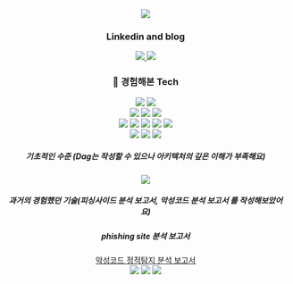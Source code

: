 <div align="center">
  <img src="https://capsule-render.vercel.app/api?type=waving&color=auto&height=300&section=header&text=I'm%20SKY&fontSize=90" />
</div>

<div align="center">
  <h3> Linkedin and blog </h3>
  <a href="https://www.linkedin.com/in/%ED%95%98%EB%8A%98-%EC%9E%84-36992318b/">
      <img src="https://img.shields.io/badge/LinkedIn-0077B5?style=for-the-badge&logo=linkedin&logoColor=white">
  </a>
  <a href="https://sky-develop.tistory.com/">
      <img src="https://img.shields.io/badge/Tistory-000000?style=for-the-badge&logo=Tistory&logoColor=white">
  </a>
</div>

<div align="center">
  <h3> 📕 경험해본 Tech</h3>
  <img src="https://img.shields.io/badge/python-3776AB?style=for-the-badge&logo=python&logoColor=yellow"/>
  <img src="https://img.shields.io/badge/rust-DC322F?style=for-the-badge&logo=rust&logoColor=black"/>
  </br>
  <img src="https://img.shields.io/badge/Selenium-43B02A?style=for-the-badge&logo=Selenium&logoColor=green"/>
  <img src="https://img.shields.io/badge/beautifulSoup-E25A1C?style=for-the-badge&logo=beautifulSoup&logoColor=white"/>
  <img src="https://img.shields.io/badge/apache fastapi-009688?style=for-the-badge&logo=FastAPI&logoColor=white"/>
  </br>
  <img src="https://img.shields.io/badge/Mysql-4479A1?style=for-the-badge&logo=Mysql&logoColor=white"/> 
  <img src="https://img.shields.io/badge/MongoDB-47A248?style=for-the-badge&logo=MongoDB&logoColor=white"/>
  <img src="https://img.shields.io/badge/Redis-DC382D?style=for-the-badge&logo=redis&logoColor=white"/>
  <img src="https://img.shields.io/badge/s3-569A31?style=for-the-badge&logo=Amazon s3&logoColor=white"/>
  <img src="https://img.shields.io/badge/MinIO-C72E49?style=for-the-badge&logo=MinIO&logoColor=white"/>

  </br>
  <img src="https://img.shields.io/badge/Docker-2496ED?style=for-the-badge&logo=Docker&logoColor=white"/>
  <img src="https://img.shields.io/badge/apache spark-E25A1C?style=for-the-badge&logo=apache spark&logoColor=white"/>
  <img src="https://img.shields.io/badge/apache kafka-231F20?style=for-the-badge&logo=apache kafka&logoColor=white"/>

  <h5> 기초적인 수준 (Dag는 작성할 수 있으나 아키텍처의 깊은 이해가 부족해요) </h5>
  <img src="https://img.shields.io/badge/apache airflow-017CEE?style=for-the-badge&logo=apache airflow&logoColor=white"/>

  <h5> 과거의 경험했던 기술(피싱사이드 분석 보고서, 악성코드 분석 보고서 를 작성해보았어요) </h5>

  <h5>phishing site 분석 보고서</h5>
  <div align="center">
    <a href="https://docs.google.com/document/d/1cJfxaUEw8p27NDPg4dTeSIZKTsV3Ojze/edit" />악성코드 정적탐지 분석 보고서</a>
  </div>
  
  <img src="https://img.shields.io/badge/Tensorflow-FF6F00?style=for-the-badge&logo=Tensorflow&logoColor=white"/>
  <img src="https://img.shields.io/badge/scikitlearn-F7931E?style=for-the-badge&logo=scikitlearn&logoColor=white"/>
  <img src="https://img.shields.io/badge/Keras-D00000?style=for-the-badge&logo=Keras&logoColor=white"/>

</div>

